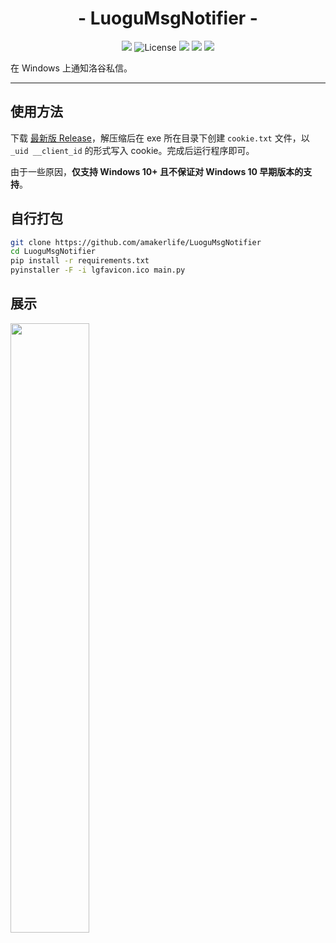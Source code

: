 <h1 align="center">- LuoguMsgNotifier -</h1>

<p align="center">
<img src="https://img.shields.io/github/v/release/amakerlife/LuoguMsgNotifier.svg">
<img src="https://img.shields.io/github/license/amakerlife/LuoguMsgNotifier" alt="License" />
<img src="https://img.shields.io/github/last-commit/amakerlife/LuoguMsgNotifier">
<img src="https://img.shields.io/github/downloads/amakerlife/LuoguMsgNotifier/total?label=Release%20Downloads">
<img src="https://img.shields.io/badge/support-Windows-blue?logo=Windows">
</p>

在 Windows 上通知洛谷私信。

---

## 使用方法

下载 [最新版 Release](https://github.com/amakerlife/LuoguMsgNotifier/releases/latest)，解压缩后在 exe 所在目录下创建 `cookie.txt` 文件，以 `_uid __client_id` 的形式写入 cookie。完成后运行程序即可。

由于一些原因，**仅支持 Windows 10+ 且不保证对 Windows 10 早期版本的支持**。

## 自行打包

```bash
git clone https://github.com/amakerlife/LuoguMsgNotifier
cd LuoguMsgNotifier
pip install -r requirements.txt
pyinstaller -F -i lgfavicon.ico main.py
```

## 展示

<img src="https://img.makerlife.top/data/202312252050537.png" width=50%>
